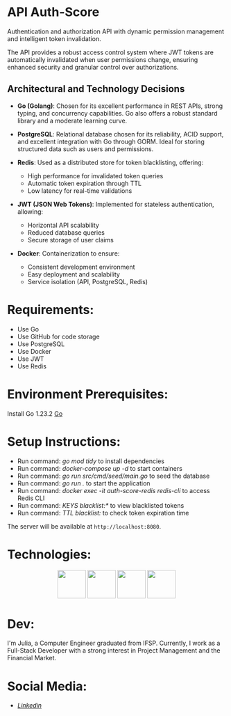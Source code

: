 # API Auth-Score

Authentication and authorization API with dynamic permission management and intelligent token invalidation.

The API provides a robust access control system where JWT tokens are automatically invalidated when user permissions change, ensuring enhanced security and granular control over authorizations.

## Architectural and Technology Decisions

- **Go (Golang)**: Chosen for its excellent performance in REST APIs, strong typing, and concurrency capabilities. Go also offers a robust standard library and a moderate learning curve.

- **PostgreSQL**: Relational database chosen for its reliability, ACID support, and excellent integration with Go through GORM. Ideal for storing structured data such as users and permissions.

- **Redis**: Used as a distributed store for token blacklisting, offering:
  - High performance for invalidated token queries
  - Automatic token expiration through TTL
  - Low latency for real-time validations

- **JWT (JSON Web Tokens)**: Implemented for stateless authentication, allowing:
  - Horizontal API scalability
  - Reduced database queries
  - Secure storage of user claims

- **Docker**: Containerization to ensure:
  - Consistent development environment
  - Easy deployment and scalability
  - Service isolation (API, PostgreSQL, Redis)

# Requirements:

<ul>
  <li>Use Go </li>
  <li>Use GitHub for code storage</li>
  <li>Use PostgreSQL</li>
  <li>Use Docker</li>
  <li>Use JWT</li>
  <li>Use Redis</li>
</ul>

# Environment Prerequisites:

Install Go 1.23.2
<a href="https://go.dev/doc/install">Go</a>

# Setup Instructions:
<ul>
<li>Run command: <i>go mod tidy</i> to install dependencies</li>
<li>Run command: <i>docker-compose up -d</i> to start containers</li>
<li>Run command: <i>go run src/cmd/seed/main.go</i> to seed the database</li>
<li>Run command: <i>go run .</i> to start the application</li>
<li>Run command: <i>docker exec -it auth-score-redis redis-cli</i> to access Redis CLI</l>
<li>Run command: <i>KEYS blacklist:*</i> to view blacklisted tokens</l>
<li>Run command: <i>TTL blacklist:<token></i> to check token expiration time</l>
</ul>

The server will be available at `http://localhost:8080`. 

# Technologies:
<p align="center">
<img width="65px" height="65px" src="https://cdn.jsdelivr.net/gh/devicons/devicon@latest/icons/goland/goland-original.svg" />
<img width="65px" height="65px" src="https://cdn.jsdelivr.net/gh/devicons/devicon/icons/github/github-original-wordmark.svg" />
<img width="65px" height="65px" src="https://cdn.jsdelivr.net/gh/devicons/devicon@latest/icons/postgresql/postgresql-original-wordmark.svg" />
<img width="65px" height="65px" src="https://cdn.jsdelivr.net/gh/devicons/devicon@latest/icons/redis/redis-original.svg" />
</p>

# Dev:

I'm Julia, a Computer Engineer graduated from IFSP. Currently, I work as a Full-Stack Developer with a strong interest in Project Management and the Financial Market.

# Social Media:

<ul>
<li><a href="https://www.linkedin.com/in/julia-m-9abba9110/" target="_blank"><i>Linkedin</i></a></li>
</ul>
